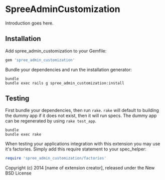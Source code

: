 SpreeAdminCustomization
=======================

Introduction goes here.

Installation
------------

Add spree_admin_customization to your Gemfile:

```ruby
gem 'spree_admin_customization'
```

Bundle your dependencies and run the installation generator:

```shell
bundle
bundle exec rails g spree_admin_customization:install
```

Testing
-------

First bundle your dependencies, then run `rake`. `rake` will default to building the dummy app if it does not exist, then it will run specs. The dummy app can be regenerated by using `rake test_app`.

```shell
bundle
bundle exec rake
```

When testing your applications integration with this extension you may use it's factories.
Simply add this require statement to your spec_helper:

```ruby
require 'spree_admin_customization/factories'
```

Copyright (c) 2014 [name of extension creator], released under the New BSD License
